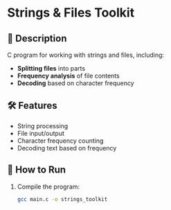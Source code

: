 # Strings & Files Toolkit

## 📌 Description
C program for working with strings and files, including:
- **Splitting files** into parts
- **Frequency analysis** of file contents
- **Decoding** based on character frequency

## 🛠 Features
- String processing
- File input/output
- Character frequency counting
- Decoding text based on frequency

## 🚀 How to Run
1. Compile the program:
   ```bash
   gcc main.c -o strings_toolkit
